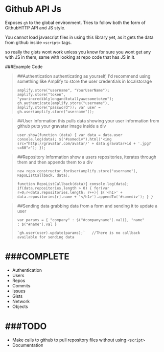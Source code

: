 Github API Js
===============

Exposes `gh` to the global environment. Tries to follow both the form of GithubHTTP API and JS style. 

You cannot load javascript files in using this library yet, as it gets the data from github inside `<script>` tags.

so really the gists wont work unless you know for sure you wont get any with JS in them, same with looking at repo code that has JS in it.

###Example Code

>##Authentication
>    authenticating as yourself, I'd recommend using something like Amplify to store the user credentials in localstorage
>
>    `amplify.store("username", "YourUserName");
>    amplify.store("token", "yourincrediblylongandtotallyawesometoken");
>    gh.authenticate(amplify.store("username"), amplify.store("password"));
>    var user = gh.user(amplify.store("username"));`
    
>##User Information
>  this pulls data showing your user information from github puts your gravatar image inside a div
>
>   `user.show(function (data) {
>        var data = data.user
>        console.log(data);
>        $('#somediv").html('<img src="http://gravatar.com/avatar/' + data.gravatar+id + '.jpg?s=80">');
>    });`

>##Repository Information
>    show a users repositories, iterates through them and then appends them to a div
>
>    `new repo.constructor.forUser(amplify.store("username"), RepoListCallback, data);`
>    
>    `function RepoListCallback(data){
>        console.log(data);
>        if(data.repositories.length > 0) {
>           for(var r=0;r<data.repositories.length; r++){
>               $('<h1>' + data.repositories[r].name + '</h1>').appendTo('#somediv');
>         }
>     }`
   

>##Sending data
>    grabbing data from a form and sending it to update a user
>
>    `var params = {
>                "company" : $("#companyname").val(),
>                "name"      : $("#name").val
>     }`
>
>     `gh.user(user).update(params);`   //There is no callback available for sending data

   
###COMPLETE
========

* Authentication
* Users
* Repos
* Commits
* Issues
* Gists
* Network
* Objects

###TODO
====
* Make calls to github to pull repository files without using `<script>`
* Documentation

